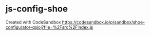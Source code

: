 # js-config-shoe
Created with CodeSandbox
https://codesandbox.io/p/sandbox/shoe-configurator-qxjoj?file=%2Fsrc%2Findex.js
